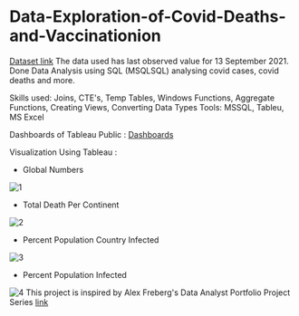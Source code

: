 # Data-Exploration-of-Covid-Deaths-and-Vaccinationion

[Dataset link](https://www.youtube.com/redirect?event=video_description&redir_token=QUFFLUhqa3AxUTlMUm43TFpScjVPQjNHTGR6dkw5WnpsZ3xBQ3Jtc0trVnRYdzBmZ3F3Q21GRWFVRGtDN05NWGViNkxTNmQ5TGdSdHNtSE1BU0F4cXJ3VVFaMFRFN280SHlOZnk4czFFS3I1OTFsbkRYUks3bUxZTEU5UUdzUXJXT1d4TWUya3JILXNsNVZiVy1TZzN6TGo3TQ&q=https%3A%2F%2Fourworldindata.org%2Fcovid-deaths)
The data used has last observed value for 13 September 2021.<br>
Done Data Analysis using SQL (MSQLSQL) analysing covid cases, covid deaths and more.

Skills used: Joins, CTE's, Temp Tables, Windows Functions, Aggregate Functions, Creating Views, Converting Data Types
Tools: MSSQL, Tableu, MS Excel

Dashboards of Tableau Public : [Dashboards](https://public.tableau.com/app/profile/faiz.ramadhan.nasution/viz/CovidDashboard_16682706685750/Dashboard1)

Visualization Using Tableau :

- Global Numbers 


![1](https://user-images.githubusercontent.com/70830884/202513315-920453f0-9eff-4785-abc0-da70a831828f.PNG)

- Total Death Per Continent

![2](https://user-images.githubusercontent.com/70830884/202513337-e77893b6-b322-4a5d-a9d0-8e093414973e.PNG)

- Percent Population Country Infected

![3](https://user-images.githubusercontent.com/70830884/202513349-93305deb-0589-4769-a46e-1d2ba3ccd45d.PNG)

- Percent Population Infected

![4](https://user-images.githubusercontent.com/70830884/202513373-274db4e0-78c9-44ef-bc75-1800ae91f06d.PNG)
This project is inspired by Alex Freberg's Data Analyst Portfolio Project Series [link](https://www.youtube.com/watch?v=qfyynHBFOsM&list=PLUaB-1hjhk8H48Pj32z4GZgGWyylqv85f)